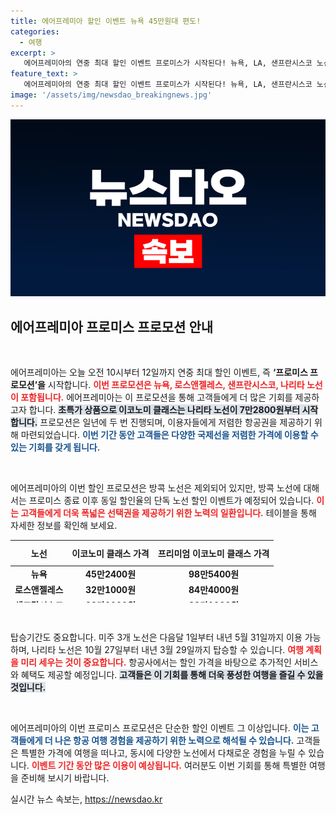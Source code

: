 ```yaml
---
title: 에어프레미아 할인 이벤트 뉴욕 45만원대 편도!
categories:
  - 여행
excerpt: >
   에어프레미아의 연중 최대 할인 이벤트 프로미스가 시작된다! 뉴욕, LA, 샌프란시스코 노선의 항공권이 최대 45% 할인된 가격으로 판매되며, 나리타 노선은 무려 7만2800원부터! 놓치지 마세요!
feature_text: >
   에어프레미아의 연중 최대 할인 이벤트 프로미스가 시작된다! 뉴욕, LA, 샌프란시스코 노선의 항공권이 최대 45% 할인된 가격으로 판매되며, 나리타 노선은 무려 7만2800원부터! 놓치지 마세요!
image: '/assets/img/newsdao_breakingnews.jpg'
---
```


<p><img src="/assets/img/newsdao_breakingnews.jpg" alt="bookingtag 속보" /></p>

<h2 data-ke-size="size26">에어프레미아 프로미스 프로모션 안내</h2>

<p data-ke-size="size16">&nbsp;</p>

<p>에어프레미아는 오늘 오전 10시부터 12일까지 연중 최대 할인 이벤트, 즉 <strong>‘프로미스 프로모션’을</strong> 시작합니다. <b><span style="color: #ee2323;">이번 프로모션은 뉴욕, 로스앤젤레스, 샌프란시스코, 나리타 노선이 포함됩니다.</span></b> 에어프레미아는 이 프로모션을 통해 고객들에게 더 많은 기회를 제공하고자 합니다. <b><span style="background-color: #21538527;">초특가 상품으로 이코노미 클래스는 나리타 노선이 7만2800원부터 시작합니다.</span></b> 프로모션은 일년에 두 번 진행되며, 이용자들에게 저렴한 항공권을 제공하기 위해 마련되었습니다. <b><span style="color: #1a5490;">이번 기간 동안 고객들은 다양한 국제선을 저렴한 가격에 이용할 수 있는 기회를 갖게 됩니다.</span></b></p>

<p data-ke-size="size16">&nbsp;</p>

<p>에어프레미아의 이번 할인 프로모션은 방콕 노선은 제외되어 있지만, 방콕 노선에 대해서는 프로미스 종료 이후 동일 할인율의 단독 노선 할인 이벤트가 예정되어 있습니다. <b><span style="color: #ee2323;">이는 고객들에게 더욱 폭넓은 선택권을 제공하기 위한 노력의 일환입니다.</span></b> 테이블을 통해 자세한 정보를 확인해 보세요.</p>

<table style="width: 100%; border-collapse: collapse; height: 100px;">
    <thead>
        <tr>
            <th style="text-align: center; height: 33px;">노선</th>
            <th style="text-align: center; height: 33px;">이코노미 클래스 가격</th>
            <th style="text-align: center; height: 33px;">프리미엄 이코노미 클래스 가격</th>
        </tr>
    </thead>
    <tbody>
        <tr>
            <td style="text-align: center; height: 17px;"><b>뉴욕</b></td>
            <td style="text-align: center; height: 17px;"><b>45만2400원</b></td>
            <td style="text-align: center; height: 17px;"><b>98만5400원</b></td>
        </tr>
        <tr>
            <td style="text-align: center; height: 17px;"><b>로스앤젤레스</b></td>
            <td style="text-align: center; height: 17px;"><b>32만1000원</b></td>
            <td style="text-align: center; height: 17px;"><b>84만4000원</b></td>
        </tr>
        <tr>
            <td style="text-align: center; height: 17px;"><b>샌프란시스코</b></td>
            <td style="text-align: center; height: 17px;"><b>32만1000원</b></td>
            <td style="text-align: center; height: 17px;"><b>83만1000원</b></td>
        </tr>
        <tr>
            <td style="text-align: center; height: 17px;"><b>나리타</b></td>
            <td style="text-align: center; height: 17px;"><b>7만2800원</b></td>
            <td style="text-align: center; height: 17px;"><b>13만5800원</b></td>
        </tr>
    </tbody>
</table>

<p data-ke-size="size16">&nbsp;</p>

<p>탑승기간도 중요합니다. 미주 3개 노선은 다음달 1일부터 내년 5월 31일까지 이용 가능하며, 나리타 노선은 10월 27일부터 내년 3월 29일까지 탑승할 수 있습니다. <b><span style="color: #ee2323;">여행 계획을 미리 세우는 것이 중요합니다.</span></b> 항공사에서는 할인 가격을 바탕으로 추가적인 서비스와 혜택도 제공할 예정입니다. <b><span style="background-color: #21538527;">고객들은 이 기회를 통해 더욱 풍성한 여행을 즐길 수 있을 것입니다.</span></b> </p>

<p data-ke-size="size16">&nbsp;</p>

<p>에어프레미아의 이번 프로미스 프로모션은 단순한 할인 이벤트 그 이상입니다. <b><span style="color: #1a5490;">이는 고객들에게 더 나은 항공 여행 경험을 제공하기 위한 노력으로 해석될 수 있습니다.</span></b> 고객들은 특별한 가격에 여행을 떠나고, 동시에 다양한 노선에서 다채로운 경험을 누릴 수 있습니다. <b><span style="color: #ee2323;">이벤트 기간 동안 많은 이용이 예상됩니다.</span></b> 여러분도 이번 기회를 통해 특별한 여행을 준비해 보시기 바랍니다.</p>
실시간 뉴스 속보는, <a href="https://newsdao.kr" rel="dofollow">https://newsdao.kr</a>



